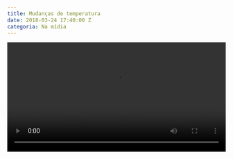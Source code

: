 ```yaml
---
title: Mudanças de temperatura
date: 2018-03-24 17:40:00 Z
categoria: Na mídia
---
```


<video width="100%" controls>
  <source src="http://videos.tvmar.com.br/STS/0129_ESP_MUDANCAS_TEMPERATURA.mp4" type="video/mp4">
</video>